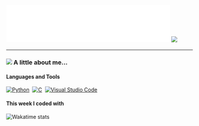 <h3>
  <img src="https://raw.githubusercontent.com/mtzdantas/mtzdantas/master/name.svg" alt="Mateus Dantas" />
  <img src="https://media.giphy.com/media/hhut7D136GMQU/giphy.gif" width="70">
</h3>

---

### <img src="https://media.giphy.com/media/rYbjgltjQzyYueGHnT/giphy.gif" width="60"> A little about me...

#### Languages and Tools
<a href="https://www.python.org/" title="Python"><img src="https://github.com/get-icon/geticon/raw/master/icons/python.svg" alt="Python" width="30px" height="30px"></a>&nbsp;
<a href="https://en.wikipedia.org/wiki/C_(programming_language)" title="C"><img src="https://github.com/get-icon/geticon/raw/master/icons/c.svg" alt="C" width="30px" height="30px"></a>&nbsp;
<a href="https://code.visualstudio.com/" title="Visual Studio Code"><img src="https://github.com/get-icon/geticon/raw/master/icons/visual-studio-code.svg" alt="Visual Studio Code" width="30px" height="30px"></a>&nbsp;

#### This week I coded with
![Wakatime stats](https://github-readme-stats-taupe-two.vercel.app/api/wakatime?username=mtzdantas&hide_title=true&hide_border=true&langs_count=5&bg_color=00000000&text_color=8A2BE2)
